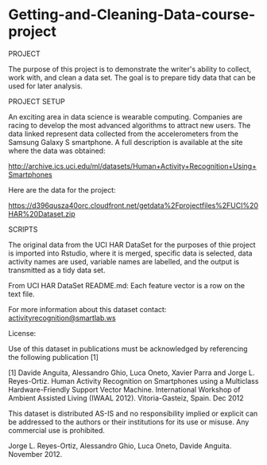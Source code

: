 Getting-and-Cleaning-Data-course-project
========================================

PROJECT

The purpose of this project is to demonstrate the writer's ability to collect, work with, and clean a data set. 
The goal is to prepare tidy data that can be used for later analysis. 


PROJECT SETUP  

An exciting area in data science is wearable computing.
Companies are racing to develop the most advanced algorithms to attract new users. 
The data linked represent data collected from the accelerometers from the Samsung Galaxy S smartphone.
A full description is available at the site where the data was obtained: 

http://archive.ics.uci.edu/ml/datasets/Human+Activity+Recognition+Using+Smartphones

Here are the data for the project: 

https://d396qusza40orc.cloudfront.net/getdata%2Fprojectfiles%2FUCI%20HAR%20Dataset.zip 



SCRIPTS

The original data from the UCI HAR DataSet for the purposes of thie project is imported into Rstudio, where it is merged, specific data is selected, data activity names are used, variable names are labelled, and the output is transmitted as a tidy data set.




From UCI HAR DataSet README.md: Each feature vector is a row on the text file.

For more information about this dataset contact: activityrecognition@smartlab.ws


License:

Use of this dataset in publications must be acknowledged by referencing the following publication [1] 

[1] Davide Anguita, Alessandro Ghio, Luca Oneto, Xavier Parra and Jorge L. Reyes-Ortiz. Human Activity Recognition on Smartphones using a Multiclass Hardware-Friendly Support Vector Machine. International Workshop of Ambient Assisted Living (IWAAL 2012). Vitoria-Gasteiz, Spain. Dec 2012

This dataset is distributed AS-IS and no responsibility implied or explicit can be addressed to the authors or their institutions for its use or misuse. Any commercial use is prohibited.

Jorge L. Reyes-Ortiz, Alessandro Ghio, Luca Oneto, Davide Anguita. November 2012.

